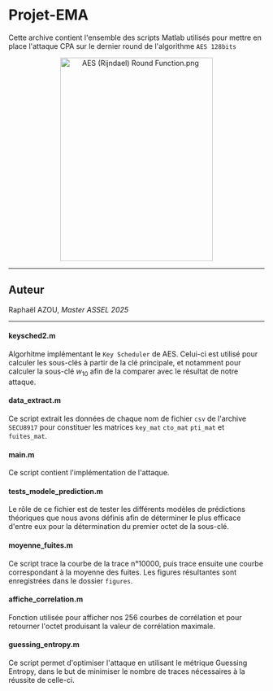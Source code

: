 # Projet-EMA

Cette archive contient l'ensemble des scripts Matlab utilisés pour mettre en place l'attaque CPA sur le dernier round de l'algorithme `AES 128bits`


<p align=center><a href="https://commons.wikimedia.org/wiki/File:AES_(Rijndael)_Round_Function.png#/media/File:AES_(Rijndael)_Round_Function.png"><img src="https://upload.wikimedia.org/wikipedia/commons/5/50/AES_%28Rijndael%29_Round_Function.png" alt="AES (Rijndael) Round Function.png" height="400" width="300" justify-content:'center'></a>

---
 ## Auteur
 Raphaël AZOU, *Master ASSEL 2025*

---

####  keysched2.m
Algorhitme implémentant le `Key Scheduler` de AES. Celui-ci est utilisé pour calculer les sous-clés à partir de la clé principale, et notamment pour calculer la sous-clé $w_{10}$ afin de la comparer avec le résultat de notre attaque. 

####  data_extract.m
Ce script extrait les données de chaque nom de fichier `csv` de l'archive `SECU8917` pour constituer les matrices `key_mat` `cto_mat` `pti_mat` et `fuites_mat`.

####  main.m

Ce script contient l'implémentation de l'attaque. 

####  tests_modele_prediction.m
Le rôle de ce fichier est de tester les différents modèles de prédictions théoriques que nous avons définis afin de déterminer le plus efficace d'entre eux pour la détermination du premier octet de la sous-clé.


####  moyenne_fuites.m

Ce script trace la courbe de la trace n°10000, puis trace ensuite une courbe correspondant à la moyenne des fuites. Les figures résultantes sont enregistrées dans le dossier `figures`.

####  affiche_correlation.m

Fonction utilisée pour afficher nos 256 courbes de corrélation et pour retourner l'octet produisant la valeur de corrélation maximale.

#### guessing_entropy.m

Ce script permet d'optimiser l'attaque en utilisant le métrique Guessing Entropy, dans le but de minimiser le nombre de traces nécessaires à la réussite de celle-ci.